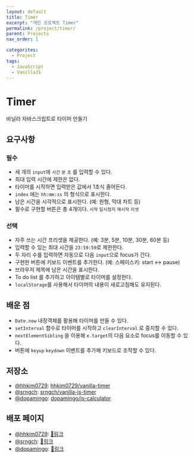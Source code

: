 ```yaml
---
layout: default
title: Timer
excerpt: "개인 프로젝트 Timer"
permalink: /project/timer/
parent: Projects
nav_order: 1

categorites:
  - Project
tags:
  - JavaScript
  - VanillaJS
---
```


# Timer

바닐라 자바스크립트로 타이머 만들기


## 요구사항

### 필수

- 세 개의 `input`에 `시간` `분` `초` 를 입력할 수 있다.
- 최대 입력 시간에 제한은 없다.
- 타이머를 시작하면 입력받은 값에서 1초식 줄어든다.
- `index` 에는 `hh:mm:ss` 의 형식으로 표시한다.
- 남은 시간을 시각적으로 표시한다. (예: 원형, 막대 차트 등)
- 필수로 구현할 버튼은 총 4개이다. `시작` `일시정지` `재시작` `리셋`


### 선택

- 자주 쓰는 시간 프리셋을 제공한다. (예: 3분, 5분, 10분, 30분, 60분 등)
- 입력할 수 있는 최대 시간을 `23:59:59`로 제한한다.
- 두 자리 수를 입력하면 자동으로 다음 `input`으로 focus가 간다.
- 구현한 버튼에 키보드 이벤트를 추가한다. (예: 스페이스키: start ↔ pause)
- 브라우저 제목에 남은 시간을 표시한다.
- To do list 를 추가하고 아이템별로 타이머를 설정한다.
- `localStorage`를 사용해서 타이머의 내용이 새로고침해도 유지된다.


## 배운 점

- `Date.now` 내장객체를 활용해 타이머를 만들 수 있다.
- `setInterval` 함수로 타이머를 시작하고 `clearInterval` 로 중지할 수 있다.
- `nextElementSibling` 을 이용해 `e.target`의 다음 요소로 focus를 이동할 수 있다.
- 버튼에 `keyup` `keydown` 이벤트를 추가해 키보드로 조작할 수 있다.




## 저장소
- [@hhkim0729](https://github.com/hhkim0729): [hhkim0729/vanilla-timer](https://github.com/hhkim0729/vanilla-timer)
- [@srngch](https://github.com/srngch): [srngch/vanilla-js-timer](https://github.com/srngch/vanilla-js-timer)
- [@dopamingo](https://github.com/dopamingo): [dopamingo/js-calculator](https://github.com/dopamingo/js-timer/)


## 배포 페이지
- [@hhkim0729](https://github.com/hhkim0729): [🔗링크](https://hhkim0729.github.io/vanilla-timer/)
- [@srngch](https://github.com/srngch): [🔗링크](https://srngch.github.io/vanilla-js-timer/)
- [@dopamingo](https://github.com/dopamingo): [🔗링크](https://dopamingo.github.io/js-timer/)
